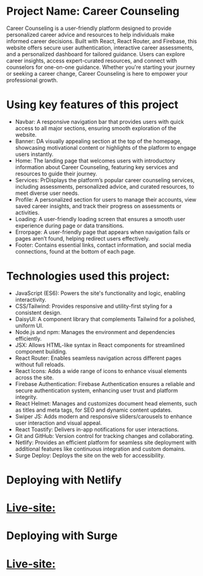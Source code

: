 # Project Name: Career Counseling
Career Counseling is a user-friendly platform designed to provide personalized career advice and resources to help individuals make informed career decisions. Built with React, React Router, and Firebase, this website offers secure user authentication, interactive career assessments, and a personalized dashboard for tailored guidance. Users can explore career insights, access expert-curated resources, and connect with counselors for one-on-one guidance. Whether you're starting your journey or seeking a career change, Career Counseling is here to empower your professional growth.

#
# Using key features of this project
-  Navbar: A responsive navigation bar that provides users with quick access to all major sections, ensuring smooth exploration of the website.
- Banner: DA visually appealing section at the top of the homepage, showcasing motivational content or highlights of the platform to engage users instantly.
- Home: The landing page that welcomes users with introductory information about Career Counseling, featuring key services and resources to guide their journey.
- Services: PrDisplays the platform’s popular career counseling services, including assessments, personalized advice, and curated resources, to meet diverse user needs.
- Profile: A personalized section for users to manage their accounts, view saved career insights, and track their progress on assessments or activities.
- Loading: A user-friendly loading screen that ensures a smooth user experience during page or data transitions.
- Errorpage: A user-friendly page that appears when navigation fails or pages aren’t found, helping redirect users effectively.
- Footer: Contains essential links, contact information, and social media connections, found at the bottom of each page.
#
# Technologies  used this project:
- JavaScript (ES6): Powers the site's functionality and logic, enabling interactivity.
- CSS/Tailwind: Provides responsive and utility-first styling for a consistent design.
- DaisyUI: A component library that complements Tailwind for a polished, uniform UI.
- Node.js and npm: Manages the environment and dependencies efficiently.
- JSX: Allows HTML-like syntax in React components for streamlined component building.
- React Router: Enables seamless navigation across different pages without full reloads.
- React Icons: Adds a wide range of icons to enhance visual elements across the site.
- Firebase Authentication: Firebase Authentication ensures a reliable and secure authentication system, enhancing user trust and platform integrity.
- React Helmet: Manages and customizes document head elements, such as titles and meta tags, for SEO and dynamic content updates.
- Swiper JS: Adds modern and responsive sliders/carousels to enhance user interaction and visual appeal.
- React Toastify: Delivers in-app notifications for user interactions.
- Git and GitHub: Version control for tracking changes and collaborating.
- Netlify: Provides an efficient platform for seamless site deployment with additional features like continuous integration and custom domains.
- Surge Deploy: Deploys the site on the web for accessibility.

#

# Deploying with Netlify
# [Live-site: ](https://career-counseling2912-a9.netlify.app/)

# Deploying with Surge 
# [Live-site: ](https://skinny-jellyfish.surge.sh/)
